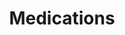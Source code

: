---
banner:
  content: 'You can set this component to ''display: true'' to show a banner at the
    top of the page.'
  display: false
  heading: This is a place to place urgent information
layout: category
name: medications
owner: FDA
questions:
- are-chloroquine-phosphate-hydroxychloroquine-effective
- are-there-any-approved-medicines
- should-i-take-ivermectin
- are-antibiotics-effective
- does-remdesivir-benefit-patients-with-covid-19
- are-there-any-vaccines-to-prevent-covid-19
- are-there-going-to-be-drug-shortages
- am-i-at-risk-from-taking-fda-approved-drugs-made-in-china
- what-is-fda-doing-to-protect-people-from-fraud
- ads-for-covid-treatments-and-cures
- should-i-take-aquarium-chloroquine-phosphate
- will-miracle-mineral-solution-cure-covid-19
title: Medications
---